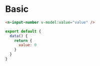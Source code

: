 # Basic

```html
<n-input-number v-model:value="value" />
```

```js
export default {
  data() {
    return {
      value: 0
    }
  }
}
```
